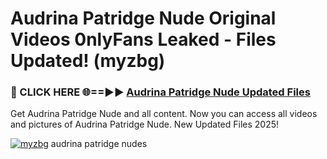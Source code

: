 # Audrina Patridge Nude Original Videos 0nlyFans Leaked - Files Updated! (myzbg)

<h3>🔴 CLICK HERE 🌐==►► <a href="https://tinyurl.com/yrmya6cz" rel="nofollow">Audrina Patridge Nude Updated Files</a></h3>

Get Audrina Patridge Nude and all content. Now you can access all videos and pictures of Audrina Patridge Nude. New Updated Files 2025!

[![myzbg](https://i.imgur.com/FMdXYCs.gif)](https://tinyurl.com/yrmya6cz)
audrina patridge nudes